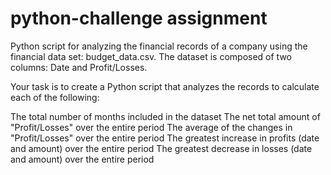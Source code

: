 # python-challenge assignment

Python script for analyzing the financial records of a company using the financial data set: budget_data.csv. The dataset is composed of two columns: Date and Profit/Losses.

Your task is to create a Python script that analyzes the records to calculate each of the following:


The total number of months included in the dataset
The net total amount of "Profit/Losses" over the entire period
The average of the changes in "Profit/Losses" over the entire period
The greatest increase in profits (date and amount) over the entire period
The greatest decrease in losses (date and amount) over the entire period
